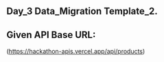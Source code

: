 ## Day_3 Data_Migration Template_2.
## Given API Base URL:
(https://hackathon-apis.vercel.app/api/products)


